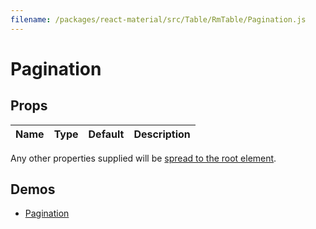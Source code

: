 ```yaml
---
filename: /packages/react-material/src/Table/RmTable/Pagination.js
---
```


<!--- This documentation is automatically generated, do not try to edit it. -->

# Pagination



## Props

| Name | Type | Default | Description |
|:-----|:-----|:--------|:------------|

Any other properties supplied will be [spread to the root element](/guides/api#spread).

## Demos

- [Pagination](/demos/pagination)

